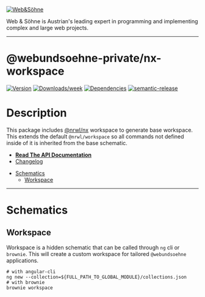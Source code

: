 [![Web&Söhne](https://webundsoehne.com/wp-content/uploads/2016/11/logo.png)](https://webundsoehne.com)

Web & Söhne is Austrian's leading expert in programming and implementing complex and large web projects.

---

# @webundsoehne-private/nx-workspace

[![Version](https://img.shields.io/npm/v/@webundsoehne-private/nx-workspace.svg)](https://npmjs.org/package/@webundsoehne-private/nx-workspace) [![Downloads/week](https://img.shields.io/npm/dw/@webundsoehne-private/nx-workspace.svg)](https://npmjs.org/package/@webundsoehne-private/nx-workspace) [![Dependencies](https://img.shields.io/librariesio/release/npm/@webundsoehne-private/nx-workspace)](https://npmjs.org/package/@webundsoehne-private/nx-workspace) [![semantic-release](https://img.shields.io/badge/%20%20%F0%9F%93%A6%F0%9F%9A%80-semantic--release-e10079.svg)](https://github.com/semantic-release/semantic-release)

# Description

This package includes [@nrwl/nx](https://github.com/nrwl/nx) workspace to generate base workspace. This extends the default `@nrwl/workspace` so all commands not defined inside of it is inherited from the base schematic.

- **[Read The API Documentation](./docs/README.md)**
- [Changelog](./CHANGELOG.md)

<!-- toc -->

- [Schematics](#schematics)
  - [Workspace](#workspace)

<!-- tocstop -->

---

# Schematics

## Workspace

Workspace is a hidden schematic that can be called through `ng` cli or `brownie`. This will create a custom workspace for tailored `@webundsoehne` applications.

```shell
# with angular-cli
ng new --collection=${FULL_PATH_TO_GLOBAL_MODULE}/collections.json
# with brownie
brownie workspace
```

